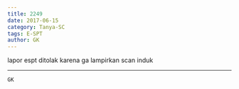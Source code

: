 ```yaml
---
title: 2249
date: 2017-06-15
category: Tanya-SC
tags: E-SPT
author: GK
---
```


lapor espt ditolak karena ga lampirkan scan induk

---



`GK`
